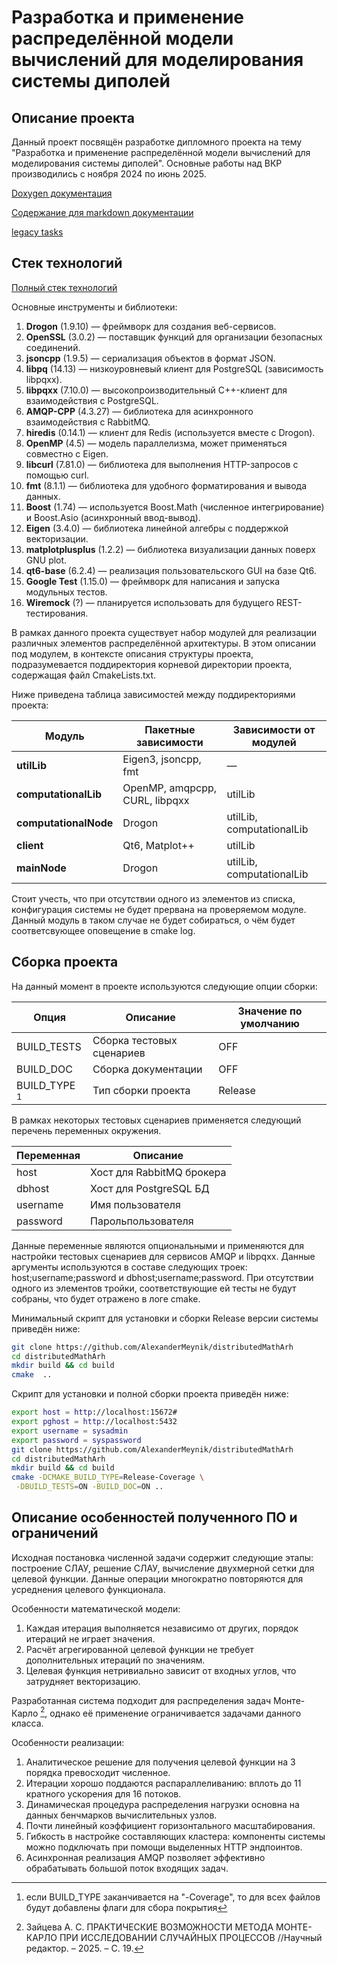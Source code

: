 # Разработка и применение распределённой модели вычислений для моделирования системы диполей



## Описание проекта
Данный проект посвящён разработке дипломного проекта на тему "Разработка и применение распределённой модели
вычислений для моделирования системы диполей".
Основные работы над ВКР производились с ноября 2024 по июнь 2025.


[Doxygen документация](https://alexandermeynik.github.io/distributedMathArh/)

[Содержание для markdown документации](doc/DocPage.md)

[legacy tasks](doc/Tasks.md)

## Стек технологий

[Полный стек технологий](./doc/Stack.md)

Основные инструменты и библиотеки:

1. **Drogon** (1.9.10) — фреймворк для создания веб-сервисов.
2. **OpenSSL** (3.0.2) — поставщик функций для организации безопасных соединений.
3. **jsoncpp** (1.9.5) — сериализация объектов в формат JSON.
4. **libpq** (14.13) — низкоуровневый клиент для PostgreSQL (зависимость libpqxx).
5. **libpqxx** (7.10.0) — высокопроизводительный C++-клиент для взаимодействия с PostgreSQL.
6. **AMQP-CPP** (4.3.27) — библиотека для асинхронного взаимодействия с RabbitMQ.
7. **hiredis** (0.14.1) — клиент для Redis (используется вместе с Drogon).
8. **OpenMP** (4.5) — модель параллелизма, может применяться совместно с Eigen.
9. **libcurl** (7.81.0) — библиотека для выполнения HTTP-запросов с помощью curl.
10. **fmt** (8.1.1) — библиотека для удобного форматирования и вывода данных.
11. **Boost** (1.74) — используется Boost.Math (численное интегрирование) и Boost.Asio (асинхронный ввод-вывод).
12. **Eigen** (3.4.0) — библиотека линейной алгебры с поддержкой векторизации.
13. **matplotplusplus** (1.2.2) — библиотека визуализации данных поверх GNU plot.
14. **qt6-base** (6.2.4) — реализация пользовательского GUI на базе Qt6.
15. **Google Test** (1.15.0) — фреймворк для написания и запуска модульных тестов.
16. **Wiremock** (?) — планируется использовать для будущего REST-тестирования.

В рамках данного проекта существует набор модулей для реализации различных элементов распределённой архитектуры.
В этом описании под модулем, в контексте описания структуры проекта,
подразумевается поддиректория корневой директории проекта, содержащая файл CmakeLists.txt.

Ниже приведена таблица зависимостей между поддиректориями проекта:

| Модуль                | Пакетные зависимости           | Зависимости от модулей    |
|-----------------------| ------------------------------ | ------------------------- |
| **utilLib**           | Eigen3, jsoncpp, fmt           | —                         |
| **computationalLib**  | OpenMP, amqpcpp, CURL, libpqxx | utilLib                   |
| **computationalNode** | Drogon                         | utilLib, computationalLib |
| **client**            | Qt6, Matplot++                 | utilLib                   |
| **mainNode**          | Drogon                         | utilLib, computationalLib |

Стоит учесть, что при отсутствии одного из элементов из списка,
конфигурация системы не будет прервана на проверяемом модуле.
Данный модуль в таком случае не будет собираться,
о чём будет соответсвующее оповещение в cmake log.


## Сборка проекта

На данный момент в проекте используются следующие опции сборки:

| Опция           | Описание                  | Значение по умолчанию |
|-----------------|---------------------------|-----------------------|
| BUILD_TESTS     | Сборка тестовых сценариев | OFF                   |
| BUILD_DOC       | Сборка документации       | OFF                   |
| BUILD_TYPE [^1] | Тип сборки проекта        | Release               |
[^1]: если BUILD_TYPE заканчивается на "-Coverage", то для всех файлов будут добавлены флаги для сбора покрытия

В рамках некоторых тестовых сценариев применяется следующий перечень переменных окружения.

| Переменная | Описание                  |
| ---------- | ------------------------- |
| host       | Хост для RabbitMQ брокера |
| dbhost     | Хост для PostgreSQL БД    |
| username   | Имя пользователя          |
| password   | Парольпользователя        |

Данные переменные являются опциональными и применяются для настройки тестовых сценариев для сервисов AMQP и libpqxx.
Данные аргументы используются в составе следующих троек: host;username;password и dbhost;username;password.
При отсутствии одного из элементов тройки, соответствующие ей тесты не будут собраны, что будет отражено в логе cmake.

Минимальный скрипт для установки и сборки Release версии системы приведён ниже:
```bash
git clone https://github.com/AlexanderMeynik/distributedMathArh
cd distributedMathArh
mkdir build && cd build
cmake  .. 
```

Скрипт для установки и полной сборки проекта приведён ниже:
```bash
export host = http://localhost:15672#
export pghost = http://localhost:5432
export username = sysadmin
export password = syspassword
git clone https://github.com/AlexanderMeynik/distributedMathArh
cd distributedMathArh
mkdir build && cd build
cmake -DCMAKE_BUILD_TYPE=Release-Coverage \
 -DBUILD_TESTS=ON -BUILD_DOC=ON .. 
```

## Описание особенностей полученного ПО и ограничений

Исходная постановка численной задачи содержит следующие этапы:
построение СЛАУ, решение СЛАУ, вычисление двухмерной сетки для целевой функции.
Данные операции многократно повторяются для усреднения целевого функционала.

Особенности математической модели:
1. Каждая итерация выполняется независимо от других, порядок итераций не играет значения.
2. Расчёт агрегированной целевой функции не требует дополнительных итераций по значениям.
3. Целевая функция нетривиально зависит от входных углов, что затрудняет векторизацию.

Разработанная система подходит для распределения задач Монте-Карло [^2], однако
её применение ограничивается задачами данного класса. 

Особенности реализации:
1. Аналитическое решение для получения целевой функции на 3 порядка превосходит численное.
2. Итерации хорошо поддаются распараллеливанию: вплоть до 11 кратного ускорения для 16 потоков.
3. Динамическая процедура распределения нагрузки основна на данных бенчмарков вычислительных узлов.
4. Почти линейный коэффициент горизонтального масштабирования.
5. Гибкость в настройке составляющих кластера: компоненты системы можно подключать
при помощи выделенных HTTP эндпоинтов.
6. Асинхронная реализация AMQP позволяет эффективно обрабатывать большой поток входящих задач. 

[^2]: Зайцева А. С. ПРАКТИЧЕСКИЕ ВОЗМОЖНОСТИ МЕТОДА МОНТЕ-КАРЛО ПРИ ИССЛЕДОВАНИИ СЛУЧАЙНЫХ ПРОЦЕССОВ //Научный редактор. – 2025. – С. 19.
